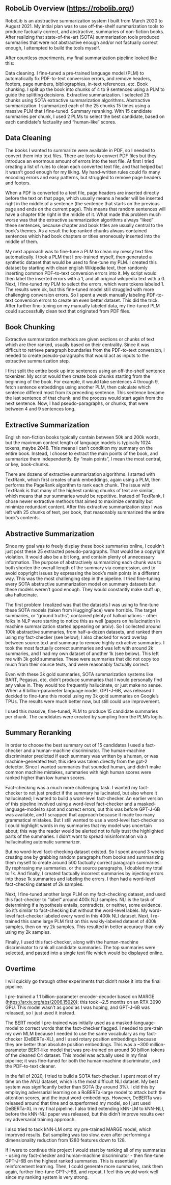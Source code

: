 ## RoboLib Overview (https://robolib.org/)
RoboLib is an abstractive summarization system I built from March 2020 to August 2021. My initial plan was to use off-the-shelf summarization tools to produce factually correct, and abstractive, summaries of non-fiction books. After realizing that state-of-the-art (SOTA) summarization tools produced summaries that were not abstractive enough and/or not factually correct enough, I attempted to build the tools myself.

After countless experiments, my final summarization pipeline looked like this:

Data cleaning. I fine-tuned a pre-trained language model (PLM) to automatically fix PDF-to-text conversion errors, and remove headers, footers, page numbers, bibliographies, in-text references, etc.
Book chunking. I split up the book into chunks of 4 to 9 sentences using a PLM to guide the splitting decisions. 
Extractive summarization. I selected 25 chunks using SOTA extractive summarization algorithms. 
Abstractive summarization. I summarized each of the 25 chunks 15 times using a massive PLM that I fine-tuned.
Summary reranking. With 15 candidate summaries per chunk, I used 2 PLMs to select the best candidate, based on each candidate's factuality and “human-like” scores.
## Data Cleaning
The books I wanted to summarize were available in PDF, so I needed to convert them into text files. There are tools to convert PDF files but they introduce an enormous amount of errors into the text file. At first I tried creating a list of rules to clean each converted text file, and that helped but it wasn’t good enough for my liking. My hand-written rules could fix many encoding errors and easy patterns, but struggled to remove page headers and footers.

When a PDF is converted to a text file, page headers are inserted directly before the text on that page, which usually means a header will be inserted right in the middle of a sentence (the sentence that starts on the previous page and ends on the current page). This means that random sentences will have a chapter title right in the middle of it. What made this problem much worse was that the extractive summarization algorithms always “liked” these sentences, because chapter and book titles are usually central to the book’s themes. As a result the top ranked chunks always contained sentences which had book chapters or titles erroneously inserted into the middle of them.

My next approach was to fine-tune a PLM to clean my messy text files automatically. I took a PLM that I pre-trained myself, then generated a synthetic dataset that would be used to fine-tune my PLM. I created this dataset by starting with clean english Wikipedia text, then randomly inserting common PDF-to-text conversion errors into it. My script would then label the inserted errors with a 1, and all original wikipedia text with a 0. Next, I fine-tuned my PLM to select the errors, which were tokens labeled 1. The results were ok, but this fine-tuned model still struggled with more challenging conversion errors. So I spent a week manually labeling PDF-to-text conversion errors to create an even better dataset. This did the trick. After further fine-tuning on my manually labeled data, my fine-tuned PLM could successfully clean text that originated from PDF files.
## Book Chunking
Extractive summarization methods are given sections or chunks of text which are then ranked, usually based on their centrality. Since it was difficult to retrieve paragraph boundaries from the PDF-to-text conversion, I needed to create pseudo-paragraphs that would act as inputs to the extractive summarization step.

I first split the entire book up into sentences using an off-the-shelf sentence tokenizer. My script would then create book chunks starting from the beginning of the book. For example, it would take sentences 4 through 9, fetch sentence embeddings using another PLM, then calculate which sentence differed most from its preceding sentence. This sentence became the last sentence of that chunk, and the process would start again from the next sentence. Now, I had pseudo-paragraphs, or chunks, that were between 4 and 9 sentences long. 
## Extractive Summarization
English non-fiction books typically contain between 50k and 200k words, but the maximum context length of language models is typically 1024 tokens, maybe 2048. This means I can’t condition my summary on the entire book. Instead, I choose to extract the main points of the book, and summarize them independently. By “main points”, I mean the most central, or key, book-chunks. 

There are dozens of extractive summarization algorithms. I started with TextRank, which first creates chunk embeddings, again using a PLM, then performs the PageRank algorithm to rank each chunk. The issue with TextRank is that many of the highest ranking chunks of text are similar, which means that our summaries would be repetitive. Instead of TextRank, I chose newer extractive methods that aimed to maximize centrality but minimize redundant content. After this extractive summarization step I was left with 25 chunks of text, per book, that reasonably summarized the entire book’s contents. 
## Abstractive Summarization
Since my goal was to freely display these book summaries online, I couldn’t just post these 25 extracted pseudo-paragraphs. That would be a copyright violation. It would also be a bit long, and contain plenty of unnecessary information. The purpose of abstractively summarizing each chunk was to both shorten the overall length of the summary via compression, and to avoid copyright issues by expressing the book’s main points in a different way. This was the most challenging step in the pipeline. I tried fine-tuning every SOTA abstractive summarization model on summary datasets but these models weren’t good enough. They would constantly make stuff up, aka hallucinate. 

The first problem I realized was that the datasets I was using to fine-tune these SOTA models (taken from HuggingFace) were horrible. The target summaries, or “ground truths”, contained plenty of hallucinations - other folks in NLP were starting to notice this as well (papers on hallucination in machine summarization started appearing on arxiv). So I collected around 100k abstractive summaries, from half-a-dozen datasets, and ranked them using my fact-checker (see below); I also checked for word overlap between source text and summary to remove highly extractive summaries. I took the most factually correct summaries and was left with around 2k summaries, and I had my own dataset of another 1k (see below). This left me with 3k gold summaries. These were summaries that did not copy too much from their source texts, and were reasonably factually correct.

Even with these 3k gold summaries, SOTA summarization systems like BART, Pegasus, etc, didn’t produce summaries that I would personally find any value in. They would too frequently hallucinate, or just make no sense. When a 6 billion-parameter language model, GPT-J-6B, was released I decided to fine-tune this model using my 3k gold summaries on Google’s TPUs. The results were much better now, but still could use improvement. 

I used this massive, fine-tuned, PLM to produce 15 candidate summaries per chunk. The candidates were created by sampling from the PLM’s logits. 
## Summary Reranking
In order to choose the best summary out of 15 candidates I used a fact-checker and a human-machine discriminator. The human-machine discriminator predicted if each summary was written by a human, or was machine-generated text; this idea was taken directly from the gpt-2 detector. Since I wanted summaries that sounded human, and didn’t make common machine mistakes, summaries with high human scores were ranked higher than low human scores. 

Fact-checking was a much more challenging task. I wanted my fact-checker to not just predict if the summary hallucinated, but also where it hallucinated; I wanted to build a word-level fact-checker. An earlier version of this pipeline involved using a word-level fact-checker and a masked-language-model to spot and correct errors, but this was before GPT-J-6B was available, and I scrapped that approach because it made too many grammatical mistakes. But I still wanted to use a word-level fact-checker so I could highlight words in my summaries that my model was uncertain about; this way the reader would be alerted not to fully trust the highlighted parts of the summaries. I didn’t want to spread misinformation via a hallucinating automatic summarizer. 

But no word-level fact-checking dataset existed. So I spent around 3 weeks creating one by grabbing random paragraphs from books and summarizing them myself to create around 500 factually correct paragraph summaries. By rephrasing my summaries, or the source paragraphs, I doubled my total to 1k. And finally, I created factually incorrect summaries by injecting errors into those 1k summaries and labeling the errors. I then had a word-level fact-checking dataset of 2k samples.

Next, I fine-tuned another large PLM on my fact-checking dataset, and used this fact-checker to “label” around 400k NLI samples. NLI is the task of determining if a hypothesis entails, contradicts, or neither, some evidence. So it’s similar to fact-checking but without the word-level labels. My word-level fact-checker labeled every word in this 400k NLI dataset. Next, I re-trained this same large PLM first on this weakly-labeled dataset of 400k samples, then on my 2k samples. This resulted in better accuracy than only using my 2k samples. 

Finally, I used this fact-checker, along with the human-machine discriminator to rank all candidate summaries. The top summaries were selected, and pasted into a single text file which would be displayed online.
## Overtime
I will quickly go through other experiments that didn’t make it into the final pipeline.

I pre-trained a 1.1 billion-parameter encoder-decoder based on MARGE (https://arxiv.org/abs/2006.15020); this took ~2.5 months on an RTX 3090 GPU. This model wasn’t as good as I was hoping, and GPT-J-6B was released, so I just used it instead. 

The BERT model I pre-trained was initially used as a masked-language-model to correct words that the fact-checker flagged. I needed to pre-train my own MLM because I needed to use the same vocabulary as my fact-checker (DeBERTa-XL), and I used rotary position embeddings because they are better than absolute position embeddings. This was a ~300 million-parameter BERT-like model that was pre-trained on around 30 billion tokens of the cleaned C4 dataset. This model was actually used in my final pipeline; it was fine-tuned for both the human-machine discriminator, and the PDF-to-text cleaner. 

In the fall of 2020, I tried to build a SOTA fact-checker. I spent most of my time on the ANLI dataset, which is the most difficult NLI dataset. My best system was significantly better than SOTA (by around 3%). I did this by employing adversarial learning on a RoBERTa-large model to attack both the attention scores, and the input word-embeddings. However, DeBERTa was released around that time and outperformed my model, so I just used DeBERTa-XL in my final pipeline. I also tried extending kNN-LM to kNN-NLI, before the kNN-NLI paper was released, but this didn’t improve results over my adversarial training approach. 

I also tried to tack kNN-LM onto my pre-trained MARGE model, which improved results. But sampling was too slow, even after performing a dimensionality reduction from 1280 features down to 128.

If I were to continue this project I would start by ranking all of my summaries - using my fact-checker and human-machine discriminator - then fine-tune GPT-J-6B on the highest ranked summaries. This is essentially reinforcement learning. Then, I could generate more summaries, rank them again, further fine-tune GPT-J-6B, and repeat. I feel this would work well since my ranking system is very strong.


